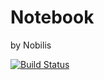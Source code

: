 # Notebook

by Nobilis

[![Build Status](https://travis-ci.org/nobilis-ltd/nobilis-notebook.svg?branch=master)](https://travis-ci.org/nobilis-ltd/nobilis-notebook)